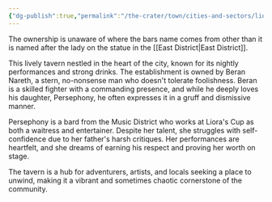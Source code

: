 ```yaml
---
{"dg-publish":true,"permalink":"/the-crater/town/cities-and-sectors/liora-s-cup-vow-and-verse/","tags":["#HallowspireSouth","#Tavern","#Hallowspirevillage","#thecrater"]}
---
```


The ownership is unaware of where the bars name comes from other than it is named after the lady on the statue in the [[East District\|East District]]. 

This lively tavern nestled in the heart of the city, known for its nightly performances and strong drinks. The establishment is owned by Beran Nareth, a stern, no-nonsense man who doesn't tolerate foolishness. Beran is a skilled fighter with a commanding presence, and while he deeply loves his daughter, Persephony, he often expresses it in a gruff and dismissive manner.

Persephony is a bard from the Music District who works at Liora's Cup as both a waitress and entertainer. Despite her talent, she struggles with self-confidence due to her father's harsh critiques. Her performances are heartfelt, and she dreams of earning his respect and proving her worth on stage.

The tavern is a hub for adventurers, artists, and locals seeking a place to unwind, making it a vibrant and sometimes chaotic cornerstone of the community.
